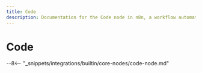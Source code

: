 ```yaml
---
title: Code
description: Documentation for the Code node in n8n, a workflow automation platform. Includes guidance on usage, and links to examples.
---
```


# Code

--8<-- "_snippets/integrations/builtin/core-nodes/code-node.md"

